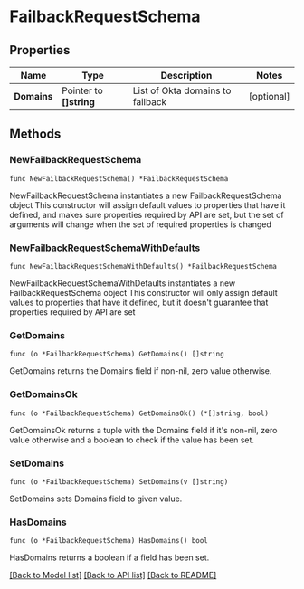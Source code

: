 # FailbackRequestSchema

## Properties

Name | Type | Description | Notes
------------ | ------------- | ------------- | -------------
**Domains** | Pointer to **[]string** | List of Okta domains to failback | [optional] 

## Methods

### NewFailbackRequestSchema

`func NewFailbackRequestSchema() *FailbackRequestSchema`

NewFailbackRequestSchema instantiates a new FailbackRequestSchema object
This constructor will assign default values to properties that have it defined,
and makes sure properties required by API are set, but the set of arguments
will change when the set of required properties is changed

### NewFailbackRequestSchemaWithDefaults

`func NewFailbackRequestSchemaWithDefaults() *FailbackRequestSchema`

NewFailbackRequestSchemaWithDefaults instantiates a new FailbackRequestSchema object
This constructor will only assign default values to properties that have it defined,
but it doesn't guarantee that properties required by API are set

### GetDomains

`func (o *FailbackRequestSchema) GetDomains() []string`

GetDomains returns the Domains field if non-nil, zero value otherwise.

### GetDomainsOk

`func (o *FailbackRequestSchema) GetDomainsOk() (*[]string, bool)`

GetDomainsOk returns a tuple with the Domains field if it's non-nil, zero value otherwise
and a boolean to check if the value has been set.

### SetDomains

`func (o *FailbackRequestSchema) SetDomains(v []string)`

SetDomains sets Domains field to given value.

### HasDomains

`func (o *FailbackRequestSchema) HasDomains() bool`

HasDomains returns a boolean if a field has been set.


[[Back to Model list]](../README.md#documentation-for-models) [[Back to API list]](../README.md#documentation-for-api-endpoints) [[Back to README]](../README.md)


